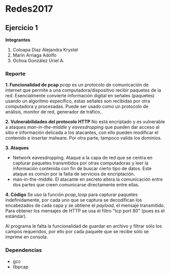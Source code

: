 # Redes2017

## Ejercicio 1

**Integrantes**

1. Coloapa Díaz Alejandra Krystel
2. Marín Arriaga Adolfo
3. Ochoa González Uriel A.

### Reporte

**1. Funcionalidad de pcap**
*pcap* es un protocolo de comunicación de internet que permite a una computadora/dispositivo recibir paquetes de la red. Esencialmente convierte información digital en señales (paquetes) usando un algoritmo específico, estas señales son recibidas por otra computadora y procesadas. Puede ser usado como un protocolo de análisis, monitor de red, generador de tráfico..

**2. Vulnerabilidades del protocolo HTTP**
No está encriptado y es vulnerable a ataques *man-in-the-middle* y *eavesdropping* que pueden dar acceso al sitio e información delicada a los atacantes, con ello pueden modificar el contenido e insertar malware. Por otra parte, tampoco valida los dominios.

**3. Ataques**
- Network eavesdropping. Ataque a la capa de red que se centra en capturar paquetes transmitidos por otras computadoras y leer la información contenida con fin de buscar cierto tipo de datos. Este ataque es común por la falta de servicios de encriptación.
- man-in-the-middle. El atacante en secreto altera la comunicación entre dos partes que creen comunicarse directamente entre ellas. 

**4. Código**
Se uso la función *pcap_loop* para capturar paquetes indefinidamente, por cada uno que se captura se decodifican los encabezados de cada capa y se obtiene el *payload*, el mensaje transmitido. Para obtener los mensajes de HTTP se usa el filtro "tcp port 80" (pues es el estándar). 

Al programa le falta la funcionalidad de guardar en archivo y filtrar sólo los campos requeridos, por ello por cada paquete que se recibe sólo se imprime en consola.

### Dependencias
* gcc
* libpcap
